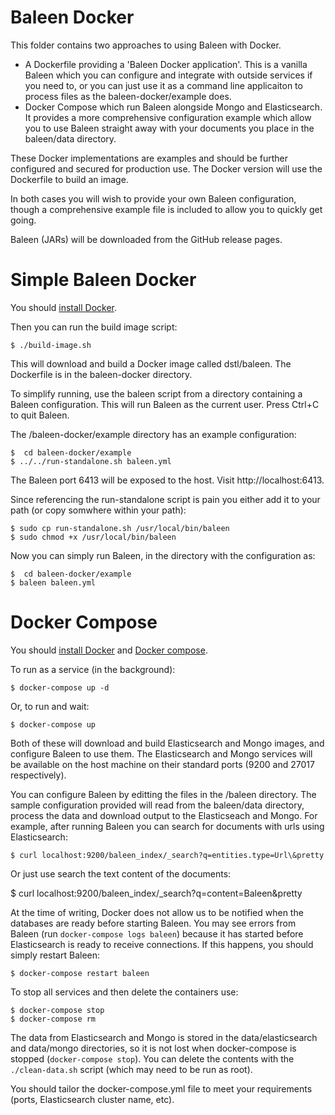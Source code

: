 # Baleen Docker

This folder contains two approaches to using Baleen with Docker.

* A Dockerfile providing a 'Baleen Docker application'. This is a vanilla Baleen which you can configure and integrate with outside services if you need to, or you can just use it as a command line applicaiton to process files as the baleen-docker/example does.
* Docker Compose which run Baleen alongside Mongo and Elasticsearch. It provides a more comprehensive configuration example which allow you to use Baleen straight away with your documents you place in the baleen/data directory.

These Docker implementations are examples and should be further configured and secured for production use. The Docker version will use the Dockerfile to build an image.

In both cases you will wish to provide your own Baleen configuration, though a comprehensive example file is included to allow you to quickly get going.

Baleen (JARs) will be downloaded from the GitHub release pages.

# Simple Baleen Docker

You should [install Docker](https://docs.docker.com/installation/).

Then you can run the build image script:

    $ ./build-image.sh

This will download and build a Docker image called dstl/baleen.  The Dockerfile is in the baleen-docker directory.

To simplify running, use the baleen script from a directory containing a Baleen configuration. This will run Baleen as the current user. Press Ctrl+C to quit Baleen.

The /baleen-docker/example directory has an example configuration:

    $  cd baleen-docker/example
    $ ../../run-standalone.sh baleen.yml

The Baleen port 6413 will be exposed to the host. Visit http://localhost:6413.

Since referencing the run-standalone script is pain you either add it to your path (or copy somwhere within your path):

    $ sudo cp run-standalone.sh /usr/local/bin/baleen
    $ sudo chmod +x /usr/local/bin/baleen

Now you can simply run Baleen, in the directory with the configuration as:

    $  cd baleen-docker/example
    $ baleen baleen.yml

# Docker Compose

You should [install Docker](https://docs.docker.com/installation/) and [Docker compose](https://docs.docker.com/compose/install/).

To run as a service (in the background):

    $ docker-compose up -d

Or, to run and wait:

    $ docker-compose up

Both of these will download and build Elasticsearch and Mongo images, and configure Baleen to use them. The Elasticsearch and Mongo services will be available on the host machine on their standard ports (9200 and 27017 respectively).

You can configure Baleen by editting the files in the /baleen directory. The sample configuration provided will read from the baleen/data directory, process the data and download output to the Elasticseach and Mongo. For example, after running Baleen you can search for documents with urls using Elasticsearch:

    $ curl localhost:9200/baleen_index/_search?q=entities.type=Url\&pretty

Or just use search the text content of the documents:

  $ curl localhost:9200/baleen_index/_search?q=content=Baleen\&pretty

At the time of writing, Docker does not allow us to be notified when the databases are ready before starting Baleen.  You may see errors from Baleen (run `docker-compose logs baleen`) because it has started before Elasticsearch is ready to receive connections. If this happens, you should simply restart Baleen:

    $ docker-compose restart baleen


To stop all services and then delete the containers use:

    $ docker-compose stop
    $ docker-compose rm

The data from Elasticsearch and Mongo is stored in the data/elasticsearch and data/mongo directories, so it is not lost when docker-compose is stopped (`docker-compose stop`). You can delete the contents with the `./clean-data.sh` script (which may need to be run as root).

You should tailor the docker-compose.yml file to meet your requirements (ports, Elasticsearch cluster name, etc).
